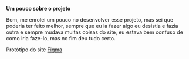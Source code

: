**Um pouco sobre o projeto**

Bom, me enrolei um pouco no desenvolver esse projeto, mas sei que poderia ter feito melhor, sempre que eu ia fazer algo eu desistia e fazia outra e sempre mudava muitas coisas do site, eu estava bem confuso de como iria faze-lo, mas no fim deu tudo certo.

Protótipo do site [Figma](https://www.figma.com/file/JNw5PmDOCbRJ3MHB51mciA/O-que-você-ouve%2C-na-verdade-é-que-o-você-é.?node-id=0%3A1)
